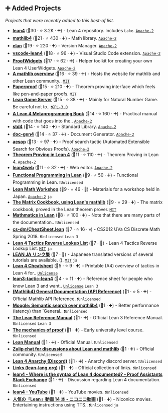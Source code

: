 ## ➕ Added Projects

_Projects that were recently added to this best-of list._

- <b><a href="https://github.com/leanprover/lean4">lean4</a></b> (🥇30 · ⭐ 3.2K · ➕) - Lean 4 repository. Includes `Lake`. <code><a href="http://bit.ly/3nYMfla">Apache-2</a></code>
- <b><a href="https://github.com/leanprover-community/mathlib4">mathlib4</a></b> (🥈21 · ⭐ 430 · ➕) - Math library. <code><a href="http://bit.ly/3nYMfla">Apache-2</a></code>
- <b><a href="https://github.com/leanprover/elan">elan</a></b> (🥉19 · ⭐ 220 · ➕) - Version Manager. <code><a href="http://bit.ly/3nYMfla">Apache-2</a></code>
- <b><a href="https://github.com/leanprover/vscode-lean4">vscode-lean4</a></b> (🥇18 · ⭐ 96 · ➕) - Visual Studio Code extension. <code><a href="http://bit.ly/3nYMfla">Apache-2</a></code>
- <b><a href="https://github.com/leanprover-community/ProofWidgets4">ProofWidgets</a></b> (🥇17 · ⭐ 62 · ➕) - Helper toolkit for creating your own Lean 4 UserWidgets. <code><a href="http://bit.ly/3nYMfla">Apache-2</a></code>
- <b><a href="https://leanprover-community.github.io/mathlib-overview.html">A mathlib overview</a></b> (🥇16 · ⭐ 39 · ➕) - Hosts the website for mathlib and other Lean community.. <code><a href="http://bit.ly/34MBwT8">MIT</a></code>
- <b><a href="https://github.com/Paper-Proof/paperproof">Paperproof</a></b> (🥉15 · ⭐ 210 · ➕) - Theorem proving interface which feels like pen-and-paper proofs. <code><a href="http://bit.ly/34MBwT8">MIT</a></code>
- <b><a href="https://adam.math.hhu.de/">Lean Game Server</a></b> (🥇15 · ⭐ 38 · ➕) - Mainly for Natural Number Game. Be careful not to.. <code><a href="http://bit.ly/2M0xdwT">❗️GPL-3.0</a></code>
- <b><a href="https://github.com/leanprover-community/lean4-metaprogramming-book">A Lean 4 Metaprogramming Book</a></b> (🥇14 · ⭐ 160 · ➕) - Practical manual with code that goes into the.. <code><a href="http://bit.ly/3nYMfla">Apache-2</a></code>
- <b><a href="https://github.com/leanprover/std4">std4</a></b> (🥉14 · ⭐ 140 · ➕) - Standard Library. <code><a href="http://bit.ly/3nYMfla">Apache-2</a></code>
- <b><a href="https://github.com/leanprover/doc-gen4">doc-gen4</a></b> (🥉14 · ⭐ 37 · ➕) - Document Generator. <code><a href="http://bit.ly/3nYMfla">Apache-2</a></code>
- <b><a href="https://github.com/leanprover-community/aesop">aesop</a></b> (🥉13 · ⭐ 97 · ➕) - Proof search tactic (Automated Extensible Search for Obvious Proofs). <code><a href="http://bit.ly/3nYMfla">Apache-2</a></code>
- <b><a href="https://lean-lang.org/theorem_proving_in_lean4/">Theorem Proving in Lean 4</a></b> (🥈11 · ⭐ 110 · ➕) - Theorem Proving in Lean 4. <code><a href="http://bit.ly/3nYMfla">Apache-2</a></code>
- <b><a href="https://live.lean-lang.org/">lean4web</a></b> (🥉11 · ⭐ 32 · ➕) - Web editor. <code><a href="http://bit.ly/3nYMfla">Apache-2</a></code>
- <b><a href="https://lean-lang.org/functional_programming_in_lean/">Functional Programming in Lean</a></b> (🥈9 · ⭐ 50 · ➕) - Functional Programming in Lean. <code>❗Unlicensed</code>
- <b><a href="https://github.com/yuma-mizuno/lean-math-workshop">Lean Math Workshop</a></b> (🥇9 · ⭐ 46 · 🐣) - Materials for a workshop held in Japan. <code><a href="http://bit.ly/3nYMfla">Apache-2</a></code> <code>ja</code>
- <b><a href="https://github.com/eric-wieser/lean-matrix-cookbook">The Matrix Cookbook, using Lean's mathlib</a></b> (🥇9 · ⭐ 29 · ➕) - The matrix cookbook, proved in the Lean theorem prover. <code><a href="http://bit.ly/34MBwT8">MIT</a></code>
- <b><a href="https://leanprover-community.github.io/mathematics_in_lean/">Mathmatics in Lean</a></b> (🥉8 · ⭐ 100 · ➕) - Note that there are many parts of the documentation.. <code>❗Unlicensed</code>
- <b><a href="https://github.com/kevinsullivan/cs-dm/blob/master/CheatSheet.lean">cs-dm/CheatSheet.lean</a></b> (🥈7 · ⭐ 16 · 💀) - CS2012 UVa CS Discrete Math Spring 2018. <code>❗Unlicensed</code> <code>Lean 3</code>
- <b><a href="https://lean-ja.github.io/tactic-cheetsheet/">Lean 4 Tactics Reverse Lookup List</a></b> (🥈7 · 🐣) - Lean 4 Tactics Reverse Lookup List. <code><a href="http://bit.ly/34MBwT8">MIT</a></code> <code>ja</code>
- <b><a href="https://lean-ja.github.io/links/">LEAN JA リンク集</a></b> (🥇7 · 🐣) - Japanese translated versions of several tutorials are available. (). <code><a href="http://bit.ly/34MBwT8">MIT</a></code> <code>ja</code>
- <b><a href="https://github.com/madvorak/lean4-cheatsheet/blob/main/lean-tactics.pdf">Lean 4 Cheatsheet</a></b> (🥉5 · ⭐ 9 · ➕) - Printable (A4) overview of tactics in Lean 4 for.. <code><a href="http://bit.ly/3rvuUlR">Unlicense</a></code>
- <b><a href="https://github.com/madvorak/lean3-tactic-lean4">lean3-tactic-lean4</a></b> (🥉4 · ⭐ 11 · ➕) - Reference sheet for people who know Lean 3 and want.. <code><a href="http://bit.ly/3rvuUlR">Unlicense</a></code> <code>Lean 3</code>
- <b><a href="https://leanprover-community.github.io/mathlib4_docs/">(Mathlib4) General Documentation (API Reference)</a></b> (🥉1 · ⭐ 5 · ➕) - Official Mathlib API Reference. <code>❗Unlicensed</code>
- <b><a href="https://www.moogle.ai/">Moogle: Semantic search over mathlib4</a></b> (🥉1 · ➕) - Better performance (latency) than `General.. <code>❗Unlicensed</code>
- <b><a href="https://lean-lang.org/reference/index.html">The Lean Reference Manual</a></b> (🥉1 · ➕) - Official Lean 3 Reference Manual. <code>❗Unlicensed</code> <code>Lean 3</code>
- <b><a href="https://hrmacbeth.github.io/math2001/">The mechanics of proof</a></b> (🥉1 · ➕) - Early university level course. <code>❗Unlicensed</code>
- <b><a href="https://lean-lang.org/lean4/doc/do.html">Lean Manual</a></b> (🥉1 · ➕) - Official Manual. <code>❗Unlicensed</code>
- <b><a href="https://leanprover.zulipchat.com/">Zulip chat for discussions about Lean and mathlib</a></b> (🥇1 · ➕) - Official community. <code>❗Unlicensed</code>
- <b><a href="https://discord.com/invite/WZ9bs9UCvx">Lean 4 Anarchy (Discord)</a></b> (🥇1 · ➕) - Anarchy discord server. <code>❗Unlicensed</code>
- <b><a href="https://lean-lang.org/links/">Links (lean-lang.org)</a></b> (🥉1 · ➕) - Official collection of links. <code>❗Unlicensed</code>
- <b><a href="https://proofassistants.stackexchange.com/questions/2305/where-is-the-syntax-of-lean-4-documented">lean4 - Where is the syntax of Lean 4 documented? - Proof Assistants Stack Exchange</a></b> (🥉1 · ➕) - Discussion regarding Lean 4 documentation. <code>❗Unlicensed</code>
- <b><a href="https://www.youtube.com/results?search_query=lean4">lean4 - YouTube</a></b> (🥇1 · ➕) - YouTube movies. <code>❗Unlicensed</code>
- <b><a href="https://www.nicovideo.jp/tag/Lean">人気の「Lean」動画 14 本 - ニコニコ動画</a></b> (🥇1 · ➕) - Niconico movies. Entertaining instructions using TTS.. <code>❗Unlicensed</code> <code>ja</code>
